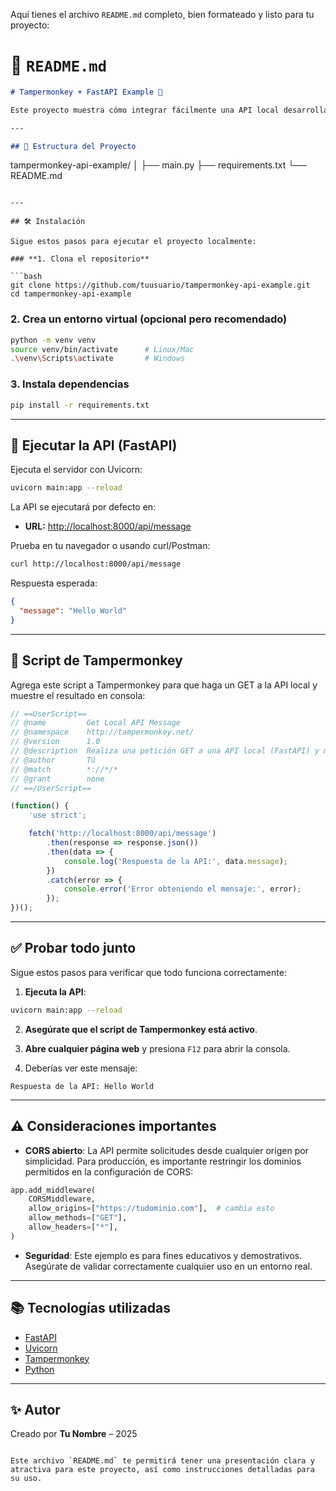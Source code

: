 Aquí tienes el archivo `README.md` completo, bien formateado y listo para tu proyecto:

# 📌 **`README.md`**

```markdown
# Tampermonkey + FastAPI Example 🚀

Este proyecto muestra cómo integrar fácilmente una API local desarrollada en **FastAPI** con un script en **Tampermonkey**, realizando solicitudes HTTP desde un navegador hacia tu aplicación local.

---

## 📂 Estructura del Proyecto

```

tampermonkey-api-example/
│
├── main.py
├── requirements.txt
└── README.md

````

---

## 🛠️ Instalación

Sigue estos pasos para ejecutar el proyecto localmente:

### **1. Clona el repositorio**

```bash
git clone https://github.com/tuusuario/tampermonkey-api-example.git
cd tampermonkey-api-example
````

### **2. Crea un entorno virtual (opcional pero recomendado)**

```bash
python -m venv venv
source venv/bin/activate      # Linux/Mac
.\venv\Scripts\activate       # Windows
```

### **3. Instala dependencias**

```bash
pip install -r requirements.txt
```

---

## 🚀 Ejecutar la API (FastAPI)

Ejecuta el servidor con Uvicorn:

```bash
uvicorn main:app --reload
```

La API se ejecutará por defecto en:

* **URL:** [http://localhost:8000/api/message](http://localhost:8000/api/message)

Prueba en tu navegador o usando curl/Postman:

```bash
curl http://localhost:8000/api/message
```

Respuesta esperada:

```json
{
  "message": "Hello World"
}
```

---

## 🔧 Script de Tampermonkey

Agrega este script a Tampermonkey para que haga un GET a la API local y muestre el resultado en consola:

```javascript
// ==UserScript==
// @name         Get Local API Message
// @namespace    http://tampermonkey.net/
// @version      1.0
// @description  Realiza una petición GET a una API local (FastAPI) y muestra la respuesta en consola.
// @author       Tú
// @match        *://*/*
// @grant        none
// ==/UserScript==

(function() {
    'use strict';

    fetch('http://localhost:8000/api/message')
        .then(response => response.json())
        .then(data => {
            console.log('Respuesta de la API:', data.message);
        })
        .catch(error => {
            console.error('Error obteniendo el mensaje:', error);
        });
})();
```

---

## ✅ Probar todo junto

Sigue estos pasos para verificar que todo funciona correctamente:

1. **Ejecuta la API**:

```bash
uvicorn main:app --reload
```

2. **Asegúrate que el script de Tampermonkey está activo**.

3. **Abre cualquier página web** y presiona `F12` para abrir la consola.

4. Deberías ver este mensaje:

```
Respuesta de la API: Hello World
```

---

## ⚠️ Consideraciones importantes

* **CORS abierto**: La API permite solicitudes desde cualquier origen por simplicidad. Para producción, es importante restringir los dominios permitidos en la configuración de CORS:

```python
app.add_middleware(
    CORSMiddleware,
    allow_origins=["https://tudominio.com"],  # cambia esto
    allow_methods=["GET"],
    allow_headers=["*"],
)
```

* **Seguridad**: Este ejemplo es para fines educativos y demostrativos. Asegúrate de validar correctamente cualquier uso en un entorno real.

---

## 📚 Tecnologías utilizadas

* [FastAPI](https://fastapi.tiangolo.com/)
* [Uvicorn](https://www.uvicorn.org/)
* [Tampermonkey](https://www.tampermonkey.net/)
* [Python](https://www.python.org/)

---

## ✨ Autor

Creado por **Tu Nombre** – 2025

```

Este archivo `README.md` te permitirá tener una presentación clara y atractiva para este proyecto, así como instrucciones detalladas para su uso.
```
